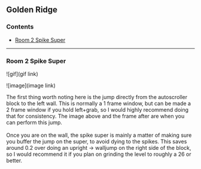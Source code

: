 ## Golden Ridge

### Contents
- [Room 2 Spike Super](#Room-2-Spike-Super)

- - - -

### Room 2 Spike Super

![gif](gif link)

![image](image link)

The first thing worth noting here is the jump directly from the autoscroller block to the left wall. This is normally a 1 frame window, but can be made a 2 frame window if you hold left+grab, so I would highly recommend doing that for consistency. The image above and the frame after are when you can perform this jump.
\
\
Once you are on the wall, the spike super is mainly a matter of making sure you buffer the jump on the super, to avoid dying to the spikes. This saves around 0.2 over doing an upright -> walljump on the right side of the block, so I would recommend it if you plan on grinding the level to roughly a 26 or better.

